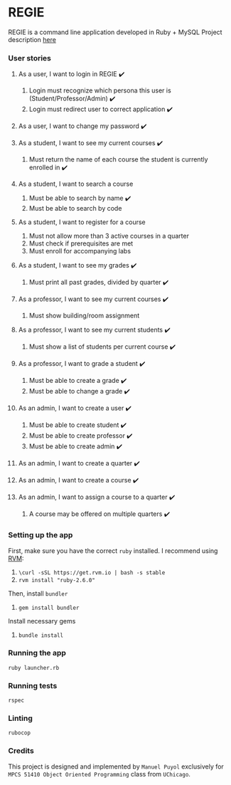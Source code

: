 # REGIE

REGIE is a command line application developed in Ruby + MySQL
Project description [here](https://classes.cs.uchicago.edu/archive/2020/winter/51410-1/project.description.html)

### User stories

1. As a user, I want to login in REGIE :heavy_check_mark:
    1. Login must recognize which persona this user is (Student/Professor/Admin) :heavy_check_mark:
    2. Login must redirect user to correct application :heavy_check_mark:

2. As a user, I want to change my password :heavy_check_mark:

3. As a student, I want to see my current courses :heavy_check_mark:
    1. Must return the name of each course the student is currently enrolled in :heavy_check_mark:

4. As a student, I want to search a course
    1. Must be able to search by name :heavy_check_mark:
    2. Must be able to search by code

5. As a student, I want to register for a course
    1. Must not allow more than 3 active courses in a quarter
    2. Must check if prerequisites are met
    3. Must enroll for accompanying labs

6. As a student, I want to see my grades :heavy_check_mark:
    1. Must print all past grades, divided by quarter :heavy_check_mark:

7. As a professor, I want to see my current courses :heavy_check_mark:
    1. Must show building/room assignment

8. As a professor, I want to see my current students :heavy_check_mark:
    1. Must show a list of students per current course :heavy_check_mark:

9. As a professor, I want to grade a student :heavy_check_mark:
    1. Must be able to create a grade :heavy_check_mark:
    2. Must be able to change a grade :heavy_check_mark:

10. As an admin, I want to create a user :heavy_check_mark:
    1. Must be able to create student :heavy_check_mark:
    2. Must be able to create professor :heavy_check_mark:
    3. Must be able to create admin :heavy_check_mark:

11. As an admin, I want to create a quarter :heavy_check_mark:

12. As an admin, I want to create a course :heavy_check_mark:

13. As an admin, I want to assign a course to a quarter :heavy_check_mark:
    1. A course may be offered on multiple quarters :heavy_check_mark:

### Setting up the app

First, make sure you have the correct `ruby` installed. I recommend using [RVM](https://rvm.io):

1. `\curl -sSL https://get.rvm.io | bash -s stable`
2. `rvm install "ruby-2.6.0"`

Then, install `bundler`

1. `gem install bundler`

Install necessary gems

1. `bundle install`

### Running the app

`ruby launcher.rb`

### Running tests

`rspec`

### Linting

`rubocop`

### Credits

This project is designed and implemented by `Manuel Puyol` exclusively for `MPCS 51410 Object Oriented Programming` class from `UChicago`.
